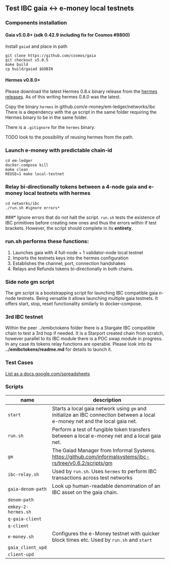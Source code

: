 ## Test IBC gaia <-> e-money local testnets

### Components installation

#### Gaia v5.0.8+ (sdk 0.42.9 including fix for Cosmos #9800)

Install `gaiad` and place in path

``` shell
git clone https://github.com/cosmos/gaia
git checkout v5.0.5
make build
cp build/gaiad $GOBIN
```

#### Hermes v0.8.0+
Please download the latest Hermes 0.8.x binary release from the [hermes releases](https://github.com/informalsystems/ibc-rs/releases). As of this writing hermes 0.8.0 was the latest.

Copy the binary `hermes` in github.com/e-money/em-ledger/networks/ibc
There is a dependency with the `gm` script in the same folder requiring the Hermes binary to be in the same folder.

There is a `.gitignore` for the `hermes` binary.

TODO look to the possibility of reusing hermes from the path.

### Launch e-money with predictable chain-id

``` shell
cd em-ledger
docker-compose kill
make clean
REUSE=1 make local-testnet
```

### Relay bi-directionally tokens between a 4-node gaia and e-money local testnets with hermes

```shell
cd networks/ibc
./run.sh #ignore errors*
```
###*
Ignore errors that do not halt the script. `run.sh` tests the existence of IBC primitives before creating new ones and thus the errors within if test brackets. However, the script should complete in its **entirety**.

### run.sh performs these functions:
1. Launches gaia with 4 full-node + 1 validator-node local testnet
2. Imports the testnets keys into the hermes configuration
3. Establishes the channel, port, connection handshakes
4. Relays and Refunds tokens bi-directionally in both chains.

### Side note gm script

The gm script is a bootstrapping script for launching IBC compatible gaia n-node testnets.
Being versatile it allows launching multiple gaia testnets.
It offers start, stop, reset functionality similarly to docker-compose.

### 3rd IBC testnet
Within the peer ../emibctokens folder there is a Stargate IBC compatible chain to test a 3rd hop if needed. It is a Starport created chain from scratch, however parallel to its IBC module there is a POC swap module in progress. In any case its tokens relay functions are operable. Please look into its **../emibctokens/readme.md** for details to launch it.

### Test Cases
[List as a docs.google.com/spreadsheets](https://docs.google.com/spreadsheets/d/16u6TO6a-XddMoYzI1RwEyWndKAV00lbV97_A-dHrWfQ/edit?usp=sharing)

### Scripts

| name | description  |
|---|---|
| `start`  | Starts a local gaia network using `gm` and initialize an IBC connection between a local e-money net and the local gaia net. |
| `run.sh`  | Perform a test of fungible token transfers between a local e-money net and a local gaia net. |
| `gm`  |  The Gaiad Manager from Informal Systems. https://github.com/informalsystems/ibc-rs/tree/v0.6.2/scripts/gm |
| `ibc-relay.sh`  | Used by `run.sh`. Uses `hermes` to perform IBC transactions across test networks  |
| `gaia-denom-path`  | Look up human-readable denomination of an IBC asset on the gaia chain. |
| `denom-path`  |   |
| `emkey-2-hermes.sh`  |   |
| `q-gaia-client`  |   |
| `q-client`  |   |
| `e-money.sh`  | Configures the e-Money testnet with quicker block times etc. Used by `run.sh` and `start` |
| `gaia_client_upd`  |   |
| `client-upd`  |   |